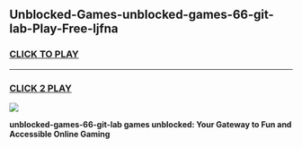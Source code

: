 
## Unblocked-Games-unblocked-games-66-git-lab-Play-Free-ljfna
<h3>
<a href="https://premium76.site?title=unblocked-games-66-git-lab&ref=15A">CLICK TO PLAY</a></h3>
<hr>

<h3>
<a href="https://premium76.site?title=unblocked-games-66-git-lab&ref=15A">CLICK 2 PLAY</a>
  
</h3>

<a href="https://premium76.site?title=unblocked-games-66-git-lab&ref=15A"><img src="https://clearcache.store/games.png"></a>


**unblocked-games-66-git-lab games unblocked: Your Gateway to Fun and Accessible Online Gaming**

